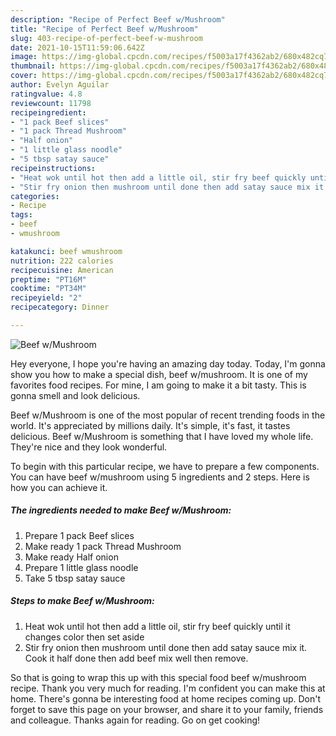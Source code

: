 ```yaml
---
description: "Recipe of Perfect Beef w/Mushroom"
title: "Recipe of Perfect Beef w/Mushroom"
slug: 403-recipe-of-perfect-beef-w-mushroom
date: 2021-10-15T11:59:06.642Z
image: https://img-global.cpcdn.com/recipes/f5003a17f4362ab2/680x482cq70/beef-wmushroom-recipe-main-photo.jpg
thumbnail: https://img-global.cpcdn.com/recipes/f5003a17f4362ab2/680x482cq70/beef-wmushroom-recipe-main-photo.jpg
cover: https://img-global.cpcdn.com/recipes/f5003a17f4362ab2/680x482cq70/beef-wmushroom-recipe-main-photo.jpg
author: Evelyn Aguilar
ratingvalue: 4.8
reviewcount: 11798
recipeingredient:
- "1 pack Beef slices"
- "1 pack Thread Mushroom"
- "Half onion"
- "1 little glass noodle"
- "5 tbsp satay sauce"
recipeinstructions:
- "Heat wok until hot then add a little oil, stir fry beef quickly until it changes color then set aside"
- "Stir fry onion then mushroom until done then add satay sauce mix it. Cook it half done then add beef mix well then remove."
categories:
- Recipe
tags:
- beef
- wmushroom

katakunci: beef wmushroom 
nutrition: 222 calories
recipecuisine: American
preptime: "PT16M"
cooktime: "PT34M"
recipeyield: "2"
recipecategory: Dinner

---
```



![Beef w/Mushroom](https://img-global.cpcdn.com/recipes/f5003a17f4362ab2/680x482cq70/beef-wmushroom-recipe-main-photo.jpg)

Hey everyone, I hope you're having an amazing day today. Today, I'm gonna show you how to make a special dish, beef w/mushroom. It is one of my favorites food recipes. For mine, I am going to make it a bit tasty. This is gonna smell and look delicious.



Beef w/Mushroom is one of the most popular of recent trending foods in the world. It's appreciated by millions daily. It's simple, it's fast, it tastes delicious. Beef w/Mushroom is something that I have loved my whole life. They're nice and they look wonderful.


To begin with this particular recipe, we have to prepare a few components. You can have beef w/mushroom using 5 ingredients and 2 steps. Here is how you can achieve it.

<!--inarticleads1-->

##### The ingredients needed to make Beef w/Mushroom:

1. Prepare 1 pack Beef slices
1. Make ready 1 pack Thread Mushroom
1. Make ready Half onion
1. Prepare 1 little glass noodle
1. Take 5 tbsp satay sauce




<!--inarticleads2-->

##### Steps to make Beef w/Mushroom:

1. Heat wok until hot then add a little oil, stir fry beef quickly until it changes color then set aside
1. Stir fry onion then mushroom until done then add satay sauce mix it. Cook it half done then add beef mix well then remove.




So that is going to wrap this up with this special food beef w/mushroom recipe. Thank you very much for reading. I'm confident you can make this at home. There's gonna be interesting food at home recipes coming up. Don't forget to save this page on your browser, and share it to your family, friends and colleague. Thanks again for reading. Go on get cooking!
